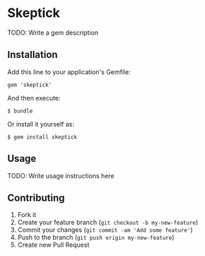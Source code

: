 # Skeptick

TODO: Write a gem description

## Installation

Add this line to your application's Gemfile:

    gem 'skeptick'

And then execute:

    $ bundle

Or install it yourself as:

    $ gem install skeptick

## Usage

TODO: Write usage instructions here

## Contributing

1. Fork it
2. Create your feature branch (`git checkout -b my-new-feature`)
3. Commit your changes (`git commit -am 'Add some feature'`)
4. Push to the branch (`git push origin my-new-feature`)
5. Create new Pull Request
